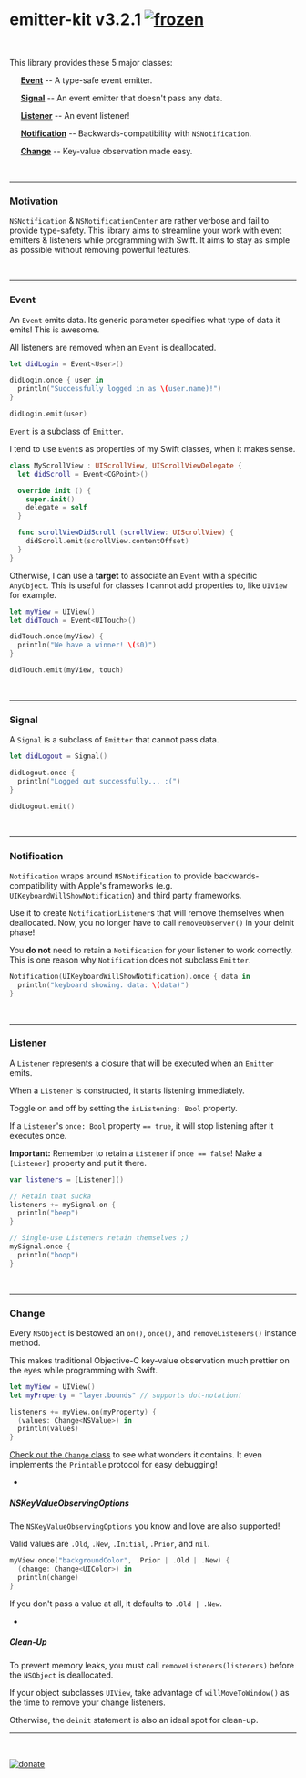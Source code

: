 # emitter-kit v3.2.1 [![frozen](http://badges.github.io/stability-badges/dist/frozen.svg)](https://nodejs.org/api/documentation.html#documentation_stability_index)

&nbsp;

This library provides these 5 major classes:

&nbsp;&nbsp;&nbsp;&nbsp;
[**Event**](#event) -- A type-safe event emitter.

&nbsp;&nbsp;&nbsp;&nbsp;
[**Signal**](#signal) -- An event emitter that doesn't pass any data.

&nbsp;&nbsp;&nbsp;&nbsp;
[**Listener**](#listener) -- An event listener!

&nbsp;&nbsp;&nbsp;&nbsp;
[**Notification**](#notification) -- Backwards-compatibility with `NSNotification`.

&nbsp;&nbsp;&nbsp;&nbsp;
[**Change**](#change) -- Key-value observation made easy.

&nbsp;

---

### Motivation

`NSNotification` & `NSNotificationCenter` are rather verbose and fail to provide type-safety. This library aims to streamline your work with event emitters & listeners while programming with Swift. It aims to stay as simple as possible without removing powerful features.

&nbsp;

---

### **Event**

An `Event` emits data. Its generic parameter specifies what type of data it emits! This is awesome.

All listeners are removed when an `Event` is deallocated.

```Swift
let didLogin = Event<User>()

didLogin.once { user in
  println("Successfully logged in as \(user.name)!")
}

didLogin.emit(user)
```

`Event` is a subclass of `Emitter`.

I tend to use `Event`s as properties of my Swift classes, when it makes sense.

```Swift
class MyScrollView : UIScrollView, UIScrollViewDelegate {
  let didScroll = Event<CGPoint>()

  override init () {
    super.init()
    delegate = self
  }

  func scrollViewDidScroll (scrollView: UIScrollView) {
    didScroll.emit(scrollView.contentOffset)
  }
}
```

Otherwise, I can use a **target** to associate an `Event` with a specific `AnyObject`. This is useful for classes I cannot add properties to, like `UIView` for example.

```Swift
let myView = UIView()
let didTouch = Event<UITouch>()

didTouch.once(myView) {
  println("We have a winner! \($0)")
}

didTouch.emit(myView, touch)
```

&nbsp;

---

### **Signal**

A `Signal` is a subclass of `Emitter` that cannot pass data.

```Swift
let didLogout = Signal()

didLogout.once {
  println("Logged out successfully... :(")
}

didLogout.emit()
```

&nbsp;

---

### **Notification**

`Notification` wraps around `NSNotification` to provide backwards-compatibility with Apple's frameworks (e.g. `UIKeyboardWillShowNotification`) and third party frameworks.

Use it to create `NotificationListener`s that will remove themselves when deallocated. Now, you no longer have to call `removeObserver()` in your deinit phase!

You **do not** need to retain a `Notification` for your listener to work correctly. This is one reason why `Notification` does not subclass `Emitter`.

```Swift
Notification(UIKeyboardWillShowNotification).once { data in
  println("keyboard showing. data: \(data)")
}
```

&nbsp;

---

### **Listener**

A `Listener` represents a closure that will be executed when an `Emitter` emits.

When a `Listener` is constructed, it starts listening immediately.

Toggle on and off by setting the `isListening: Bool` property.

If a `Listener`'s `once: Bool` property `== true`, it will stop listening after it executes once.

**Important:** Remember to retain a `Listener` if `once == false`! Make a `[Listener]` property and put it there.

```Swift
var listeners = [Listener]()

// Retain that sucka
listeners += mySignal.on {
  println("beep")
}

// Single-use Listeners retain themselves ;)
mySignal.once {
  println("boop")
}
```

&nbsp;

---

### **Change**

Every `NSObject` is bestowed an `on()`, `once()`, and `removeListeners()` instance method.

This makes traditional Objective-C key-value observation much prettier on the eyes while programming with Swift.

```Swift
let myView = UIView()
let myProperty = "layer.bounds" // supports dot-notation!

listeners += myView.on(myProperty) {
  (values: Change<NSValue>) in
  println(values)
}
```

[Check out the `Change` class](https://github.com/aleclarson/emitter-kit/blob/master/src/ChangeListener.swift#L36-L56) to see what wonders it contains. It even implements the `Printable` protocol for easy debugging!

-

##### NSKeyValueObservingOptions

The `NSKeyValueObservingOptions` you know and love are also supported!

Valid values are `.Old`, `.New`, `.Initial`, `.Prior`, and `nil`.

```Swift
myView.once("backgroundColor", .Prior | .Old | .New) {
  (change: Change<UIColor>) in
  println(change)
}
```

If you don't pass a value at all, it defaults to `.Old | .New`.

-

##### Clean-Up

To prevent memory leaks, you must call `removeListeners(listeners)` before the `NSObject` is deallocated.

If your object subclasses `UIView`, take advantage of `willMoveToWindow()` as the time to remove your change listeners.

Otherwise, the `deinit` statement is also an ideal spot for clean-up.

---

&nbsp;

[![donate](http://img.shields.io/gratipay/aleclarson.svg)](https://gratipay.com/aleclarson/)

&nbsp;
